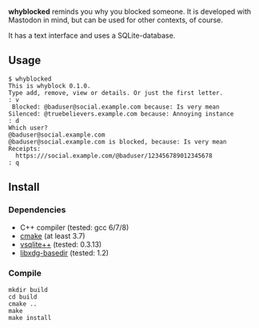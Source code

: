 **whyblocked** reminds you why you blocked someone. It is developed with
Mastodon in mind, but can be used for other contexts, of course.

It has a text interface and uses a SQLite-database.

## Usage

```PLAIN
$ whyblocked
This is whyblock 0.1.0.
Type add, remove, view or details. Or just the first letter.
: v
 Blocked: @baduser@social.example.com because: Is very mean
Silenced: @truebelievers.example.com because: Annoying instance
: d
Which user?
@baduser@social.example.com
@baduser@social.example.com is blocked, because: Is very mean
Receipts:
  https:///social.example.com/@baduser/123456789012345678
: q
```

## Install

### Dependencies

* C++ compiler (tested: gcc 6/7/8)
* [cmake](https://cmake.org/) (at least 3.7)
* [vsqlite++](http://vsqlite.virtuosic-bytes.com/) (tested: 0.3.13)
* [libxdg-basedir](http://repo.or.cz/w/libxdg-basedir.git) (tested: 1.2)

### Compile

```SH
mkdir build
cd build
cmake ..
make
make install
```
